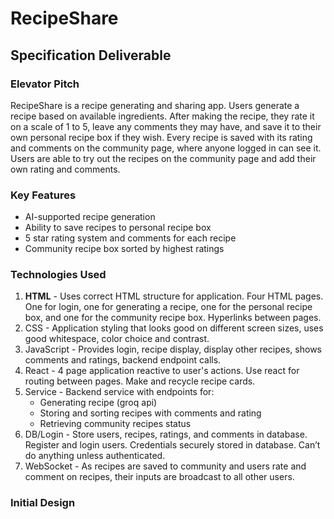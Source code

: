 # RecipeShare

## Specification Deliverable

### Elevator Pitch
RecipeShare is a recipe generating and sharing app. Users generate a recipe based on available ingredients. After making the recipe, they rate it on a scale of 1 to 5, leave any comments they may have, and save it to their own personal recipe box if they wish. Every recipe is saved with its rating and comments on the community page, where anyone logged in can see it. Users are able to try out the recipes on the community page and add their own rating and comments.

### Key Features
- AI-supported recipe generation
- Ability to save recipes to personal recipe box
- 5 star rating system and comments for each recipe
- Community recipe box sorted by highest ratings

### Technologies Used
1. **HTML** - Uses correct HTML structure for application. Four HTML pages. One for login, one for generating a recipe, one for the personal recipe box, and one for the community recipe box. Hyperlinks between pages.
2. CSS - Application styling that looks good on different screen sizes, uses good whitespace, color choice and contrast.
3. JavaScript - Provides login, recipe display, display other recipes, shows comments and ratings, backend endpoint calls.
4. React - 4 page application reactive to user's actions. Use react for routing between pages. Make and recycle recipe cards.
5. Service - Backend service with endpoints for:
    * Generating recipe (groq api)
    * Storing and sorting recipes with comments and rating
    * Retrieving community recipes status
6. DB/Login - Store users, recipes, ratings, and comments in database. Register and login users. Credentials securely stored in database. Can’t do anything unless authenticated.
7. WebSocket - As recipes are saved to community and users rate and comment on recipes, their inputs are broadcast to all other users.

### Initial Design
